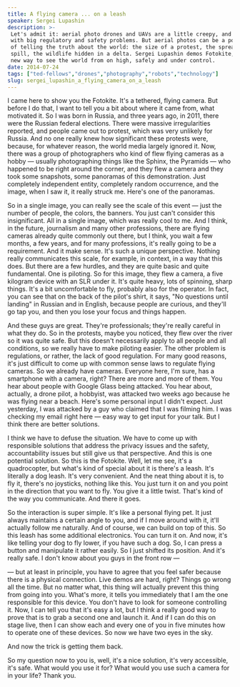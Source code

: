 ```yaml
---
title: A flying camera ... on a leash
speaker: Sergei Lupashin
description: >-
 Let's admit it: aerial photo drones and UAVs are a little creepy, and they come
 with big regulatory and safety problems. But aerial photos can be a powerful way
 of telling the truth about the world: the size of a protest, the spread of an oil
 spill, the wildlife hidden in a delta. Sergei Lupashin demos Fotokite, a nifty
 new way to see the world from on high, safely and under control.
date: 2014-07-24
tags: ["ted-fellows","drones","photography","robots","technology"]
slug: sergei_lupashin_a_flying_camera_on_a_leash
---
```


I came here to show you the Fotokite. It's a tethered, flying camera. But before I do
that, I want to tell you a bit about where it came from, what motivated it. So I was born
in Russia, and three years ago, in 2011, there were the Russian federal elections. There
were massive irregularities reported, and people came out to protest, which was very
unlikely for Russia. And no one really knew how significant these protests were, because,
for whatever reason, the world media largely ignored it. Now, there was a group of
photographers who kind of flew flying cameras as a hobby — usually photographing things
like the Sphinx, the Pyramids — who happened to be right around the corner, and they flew
a camera and they took some snapshots, some panoramas of this demonstration. Just
completely independent entity, completely random occurrence, and the image, when I saw it,
it really struck me. Here's one of the panoramas.

So in a single image, you can really see the scale of this event — just the number of
people, the colors, the banners. You just can't consider this insignificant. All in a
single image, which was really cool to me. And I think, in the future, journalism and many
other professions, there are flying cameras already quite commonly out there, but I think,
you wait a few months, a few years, and for many professions, it's really going to be a
requirement. And it make sense. It's such a unique perspective. Nothing really
communicates this scale, for example, in context, in a way that this does. But there are
a few hurdles, and they are quite basic and quite fundamental. One is piloting. So for
this image, they flew a camera, a five kilogram device with an SLR under it. It's quite
heavy, lots of spinning, sharp things. It's a bit uncomfortable to fly, probably also for
the operator. In fact, you can see that on the back of the pilot's shirt, it says, "No
questions until landing" in Russian and in English, because people are curious, and
they'll go tap you, and then you lose your focus and things happen.

And these guys are great. They're professionals; they're really careful in what they do.
So in the protests, maybe you noticed, they flew over the river so it was quite safe. But
this doesn't necessarily apply to all people and all conditions, so we really have to make
piloting easier. The other problem is regulations, or rather, the lack of good regulation.
For many good reasons, it's just difficult to come up with common sense laws to regulate
flying cameras. So we already have cameras. Everyone here, I'm sure, has a smartphone with
a camera, right? There are more and more of them. You hear about people with Google Glass
being attacked. You hear about, actually, a drone pilot, a hobbyist, was attacked two
weeks ago because he was flying near a beach. Here's some personal input I didn't expect.
Just yesterday, I was attacked by a guy who claimed that I was filming him. I was checking
my email right here — easy way to get input for your talk. But I think there are better
solutions.

I think we have to defuse the situation. We have to come up with responsible solutions
that address the privacy issues and the safety, accountability issues but still give us
that perspective. And this is one potential solution. So this is the Fotokite. Well, let me
see, it's a quadrocopter, but what's kind of special about it is there's a leash. It's
literally a dog leash. It's very convenient. And the neat thing about it is, to fly it,
there's no joysticks, nothing like this. You just turn it on and you point in the
direction that you want to fly. You give it a little twist. That's kind of the way you
communicate. And there it goes.

So the interaction is super simple. It's like a personal flying pet. It just always
maintains a certain angle to you, and if I move around with it, it'll actually follow me
naturally. And of course, we can build on top of this. So this leash has some additional
electronics. You can turn it on. And now, it's like telling your dog to fly lower, if you
have such a dog. So, I can press a button and manipulate it rather easily. So I just
shifted its position. And it's really safe. I don't know about you guys in the front row —

— but at least in principle, you have to agree that you feel safer because there is a
physical connection. Live demos are hard, right? Things go wrong all the time. But no
matter what, this thing will actually prevent this thing from going into you. What's more,
it tells you immediately that I am the one responsible for this device. You don't have to
look for someone controlling it. Now, I can tell you that it's easy a lot, but I think a
really good way to prove that is to grab a second one and launch it. And if I can do this
on stage live, then I can show each and every one of you in five minutes how to operate
one of these devices. So now we have two eyes in the sky. 

And now the trick is getting them back. 

So my question now to you is, well, it's a nice solution, it's very accessible, it's safe.
What would you use it for? What would you use such a camera for in your life? Thank
you.

<!--
ad_duration=3.33
comment_count=39
event="TEDSalon Berlin 2014"
external_start_time=0
intro_duration=11.82
is_subtitle_required="False"
is_talk_featured="True"
language="en"
language_swap="False"
native_language="en"
number_of_related_talks=6
number_of_speakers=1
number_of_subtitled_videos=28
number_of_tags=5
number_of_talk_download_languages=28
number_of_talk_more_resources=0
number_of_talk_recommendations=0
number_of_talks_take_actions=0
post_ad_duration=0.83
published_timestamp="2014-10-28 15:29:43"
recording_date="2014-07-24"
speaker_description="Aerial robotics researcher"
speaker_is_published=1
speaker_name="Sergei Lupashin"
talk_name="A flying camera ... on a leash"
talks_tags=["ted-fellows","drones","photography","robots","technology"]
url_audio="https://download.ted.com/talks/SergeiLupashin_2014S.mp3?apikey=acme-roadrunner"
url_photo_speaker="https://pe.tedcdn.com/images/ted/ca560873991511ac722a27f0008dc0c62f7f2915_254x191.jpg"
url_photo_talk="https://pe.tedcdn.com/images/ted/10126c828948ca0df05d84d792885a35be74a5a3_2880x1620.jpg"
url_webpage="https://www.ted.com/talks/sergei_lupashin_a_flying_camera_on_a_leash"
video_type_name="TED Stage Talk"
-->